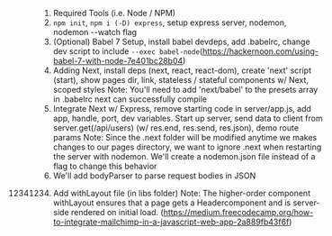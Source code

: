 1. Required Tools (i.e. Node / NPM)
2. `npm init`, `npm i (-D) express`, setup express server, nodemon, nodemon --watch flag
3. (Optional) Babel 7 Setup, install babel devdeps, add .babelrc, change dev script to include `--exec babel-node`(https://hackernoon.com/using-babel-7-with-node-7e401bc28b04)
4. Adding Next, install deps (next, react, react-dom), create 'next' script (start), show pages dir, link, stateless / stateful components w/ Next, scoped styles
   Note: You'll need to add 'next/babel' to the presets array in .babelrc next can successfully compile
5. Integrate Next w/ Express, remove starting code in server/app.js, add app, handle, port, dev variables. Start up server, send data to client from server.get(/api/users) (w/ res.end, res.send, res.json), demo route params
   Note: Since the .next folder will be modified anytime we makes changes to our pages directory, we want to ignore .next when restarting the server with nodemon. We'll create a nodemon.json file instead of a flag to change this behavior
6. We'll add bodyParser to parse request bodies in JSON

12341234) Add withLayout file (in libs folder)
          Note: The higher-order component withLayout ensures that a page gets a Headercomponent and is server-side rendered on initial load. (https://medium.freecodecamp.org/how-to-integrate-mailchimp-in-a-javascript-web-app-2a889fb43f6f)
